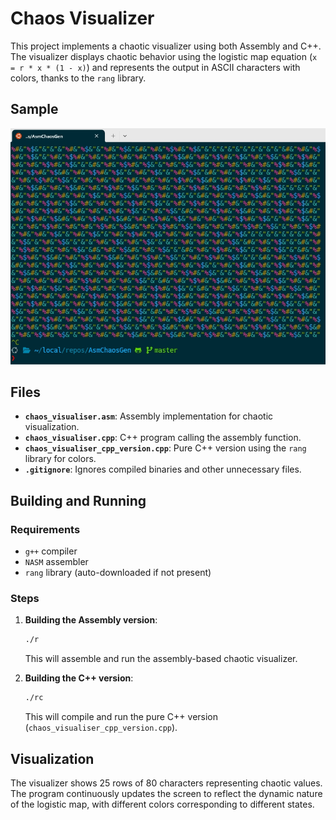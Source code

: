 # Chaos Visualizer

This project implements a chaotic visualizer using both Assembly and C++. The visualizer displays chaotic behavior using the logistic map equation (`x = r * x * (1 - x)`) and represents the output in ASCII characters with colors, thanks to the `rang` library.

## Sample

![image](./resources/Image-0.jpeg)

## Files

- **`chaos_visualiser.asm`**: Assembly implementation for chaotic visualization.
- **`chaos_visualiser.cpp`**: C++ program calling the assembly function.
- **`chaos_visualiser_cpp_version.cpp`**: Pure C++ version using the `rang` library for colors.
- **`.gitignore`**: Ignores compiled binaries and other unnecessary files.

## Building and Running

### Requirements

- `g++` compiler
- `NASM` assembler
- `rang` library (auto-downloaded if not present)

### Steps

1. **Building the Assembly version**:
   ```bash
   ./r
   ```
   This will assemble and run the assembly-based chaotic visualizer.

2. **Building the C++ version**:
   ```bash
   ./rc
   ```
   This will compile and run the pure C++ version (`chaos_visualiser_cpp_version.cpp`).

## Visualization

The visualizer shows 25 rows of 80 characters representing chaotic values. The program continuously updates the screen to reflect the dynamic nature of the logistic map, with different colors corresponding to different states.

